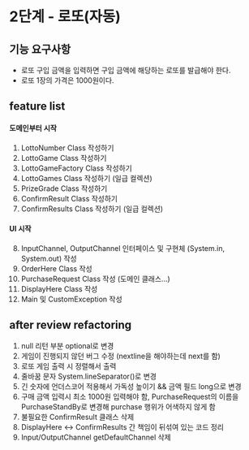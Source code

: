# 2단계 - 로또(자동)
## 기능 요구사항
* 로또 구입 금액을 입력하면 구입 금액에 해당하는 로또를 발급해야 한다.
* 로또 1장의 가격은 1000원이다.

## feature list
#### 도메인부터 시작
1. LottoNumber Class 작성하기 
2. LottoGame Class 작성하기
3. LottoGameFactory Class 작성하기
4. LottoGames Class 작성하기 (일급 컬렉션)
5. PrizeGrade Class 작성하기
6. ConfirmResult Class 작성하기
7. ConfirmResults Class 작성하기 (일급 컬렉션)
#### UI 시작
8. InputChannel, OutputChannel 인터페이스 및 구현체 (System.in, System.out) 작성
9. OrderHere Class 작성
10. PurchaseRequest Class 작성 (도메인 클래스...)
11. DisplayHere Class 작성
12. Main 및 CustomException 작성

## after review refactoring
1. null 리턴 부분 optional로 변경
2. 게임이 진행되지 않던 버그 수정 (nextline을 해야하는데 next를 함)
3. 로또 게임 출력 시 정렬해서 출력
4. 줄바꿈 문자 System.lineSeparator()로 변경
5. 긴 숫자에 언더스코어 적용해서 가독성 높이기 && 금액 필드 long으로 변경
6. 구매 금액 입력시 최소 1000원 입력해야 함, PurchaseRequest의 이름을 PurchaseStandBy로 변경해 purchase 행위가 어색하지 않게 함
7. 불필요한 ConfirmResult 클래스 삭제
8. DisplayHere <-> ConfirmResults 간 책임이 뒤섞여 있는 코드 정리
9. Input/OutputChannel getDefaultChannel 삭제